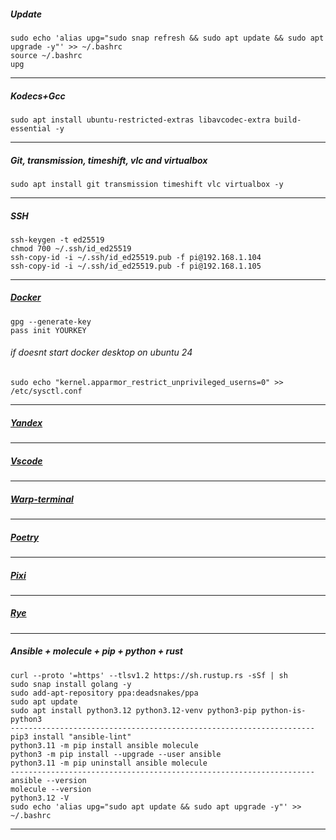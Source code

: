 ##### Update
```
sudo echo 'alias upg="sudo snap refresh && sudo apt update && sudo apt upgrade -y"' >> ~/.bashrc
source ~/.bashrc
upg
```
--------------------------------------------------------------------
##### Kodecs+Gcc
```
sudo apt install ubuntu-restricted-extras libavcodec-extra build-essential -y
```
--------------------------------------------------------------------
##### Git, transmission, timeshift, vlc and virtualbox
```
sudo apt install git transmission timeshift vlc virtualbox -y
```
--------------------------------------------------------------------
##### SSH
```
ssh-keygen -t ed25519
chmod 700 ~/.ssh/id_ed25519
ssh-copy-id -i ~/.ssh/id_ed25519.pub -f pi@192.168.1.104
ssh-copy-id -i ~/.ssh/id_ed25519.pub -f pi@192.168.1.105
```
--------------------------------------------------------------------
##### [Docker](https://docs.docker.com/desktop/install/ubuntu/#install-docker-desktop)
```
gpg --generate-key
pass init YOURKEY
```
###### if doesnt start docker desktop on ubuntu 24
```
sudo echo "kernel.apparmor_restrict_unprivileged_userns=0" >> /etc/sysctl.conf
```
--------------------------------------------------------------------
##### [Yandex](https://browser.yandex.ru)
--------------------------------------------------------------------
##### [Vscode](https://code.visualstudio.com)
--------------------------------------------------------------------
##### [Warp-terminal](https://www.warp.dev)
--------------------------------------------------------------------
##### [Poetry](https://python-poetry.org/docs/#installing-with-the-official-installer)
--------------------------------------------------------------------
##### [Pixi](https://rye.astral.shhttps://pixi.sh/latest)
--------------------------------------------------------------------
##### [Rye](https://rye.astral.sh)
--------------------------------------------------------------------

##### Ansible + molecule + pip + python + rust
```
curl --proto '=https' --tlsv1.2 https://sh.rustup.rs -sSf | sh
sudo snap install golang -y
sudo add-apt-repository ppa:deadsnakes/ppa
sudo apt update
sudo apt install python3.12 python3.12-venv python3-pip python-is-python3
--------------------------------------------------------------------
pip3 install "ansible-lint"
python3.11 -m pip install ansible molecule
python3 -m pip install --upgrade --user ansible
python3.11 -m pip uninstall ansible molecule
--------------------------------------------------------------------
ansible --version
molecule --version
python3.12 -V
sudo echo 'alias upg="sudo apt update && sudo apt upgrade -y"' >> ~/.bashrc
```
____________________________________________________________________

